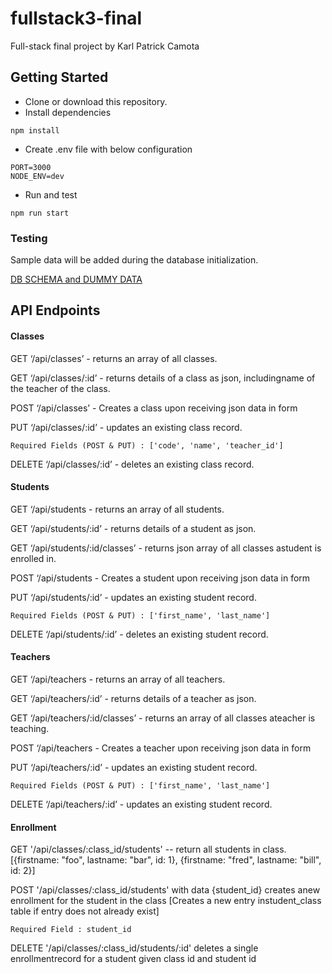 # fullstack3-final

Full-stack final project by Karl Patrick Camota

## Getting Started

* Clone or download this repository.
* Install dependencies
```
npm install
```
* Create .env file with below configuration
```
PORT=3000
NODE_ENV=dev
```
* Run and test
```
npm run start
```


### Testing

Sample data will be added during the database initialization. 

[DB SCHEMA and DUMMY DATA](https://github.com/karlptrck/fullstack3-final/blob/master/db/migrations/001-initial-schema.sql)


## API Endpoints

#### Classes
GET ‘/api/classes’ - returns an array of all classes.  

GET  ‘/api/classes/:id’ - returns details of a class as json, includingname of the teacher of the class.  

POST ‘/api/classes’ - Creates a class upon receiving json data in form  

PUT ‘/api/classes/:id’  - updates an existing class record.  

```
Required Fields (POST & PUT) : ['code', 'name', 'teacher_id']
```

DELETE ‘/api/classes/:id’  - deletes an existing class record.  

#### Students

GET ‘/api/students - returns an array of all students.  

GET  ‘/api/students/:id’ - returns details of a student as json.  

GET  ‘/api/students/:id/classes’ - returns json array of all classes astudent is enrolled in.  

POST ‘/api/students - Creates a student upon receiving json data in form  

PUT ‘/api/students/:id’  - updates an existing student record.  

```
Required Fields (POST & PUT) : ['first_name', 'last_name']
```

DELETE ‘/api/students/:id’  - deletes an existing student record.  

#### Teachers

GET ‘/api/teachers - returns an array of all teachers.  

GET  ‘/api/teachers/:id’ - returns details of a teacher as json.  

GET  ‘/api/teachers/:id/classes’ - returns an array of all classes ateacher is teaching.  

POST ‘/api/teachers - Creates a teacher upon receiving json data in form  

PUT ‘/api/teachers/:id’  - updates an existing student record.  

```
Required Fields (POST & PUT) : ['first_name', 'last_name']
```

DELETE ‘/api/teachers/:id’  - updates an existing student record.

#### Enrollment

GET '/api/classes/:class_id/students' -- return all students in class. [{firstname: "foo",   lastname: "bar",   id: 1},   {firstname: "fred",    lastname: "bill",    id: 2}] 

POST '/api/classes/:class_id/students' with data {student_id} creates anew enrollment for the student in the class [Creates a new entry instudent_class table if entry does not already exist] 

```
Required Field : student_id
```

DELETE '/api/classes/:class_id/students/:id' deletes a single enrollmentrecord for a student given class id and student id
